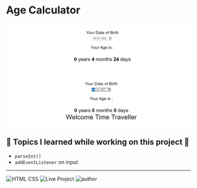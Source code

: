 # Age Calculator

![project Image](./Images/Age%20Calculator1.png)
![project Image](./Images/Age%20Calculator2.png)

## 📌 Topics I learned while working on this project 📝

- `parseInt()`
- `addEventListener` on input

---- 
![HTML CSS](https://img.shields.io/badge/HTML-CSS-orange)
![Live Project](https://img.shields.io/badge/JavaScript-yellow)
![author](https://img.shields.io/badge/Author-Arpit--Pathak-blue)
